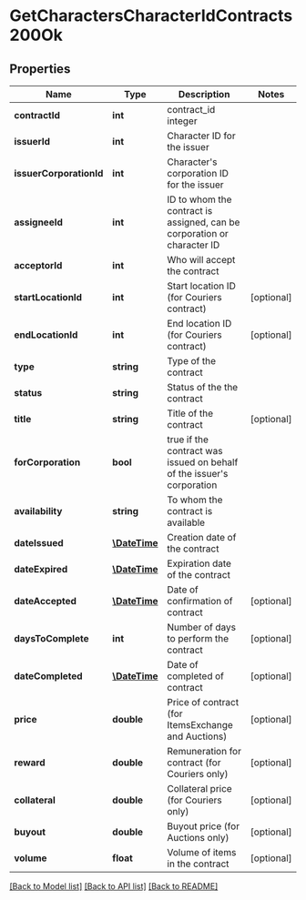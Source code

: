 # GetCharactersCharacterIdContracts200Ok

## Properties
Name | Type | Description | Notes
------------ | ------------- | ------------- | -------------
**contractId** | **int** | contract_id integer | 
**issuerId** | **int** | Character ID for the issuer | 
**issuerCorporationId** | **int** | Character&#39;s corporation ID for the issuer | 
**assigneeId** | **int** | ID to whom the contract is assigned, can be corporation or character ID | 
**acceptorId** | **int** | Who will accept the contract | 
**startLocationId** | **int** | Start location ID (for Couriers contract) | [optional] 
**endLocationId** | **int** | End location ID (for Couriers contract) | [optional] 
**type** | **string** | Type of the contract | 
**status** | **string** | Status of the the contract | 
**title** | **string** | Title of the contract | [optional] 
**forCorporation** | **bool** | true if the contract was issued on behalf of the issuer&#39;s corporation | 
**availability** | **string** | To whom the contract is available | 
**dateIssued** | [**\DateTime**](\DateTime.md) | Сreation date of the contract | 
**dateExpired** | [**\DateTime**](\DateTime.md) | Expiration date of the contract | 
**dateAccepted** | [**\DateTime**](\DateTime.md) | Date of confirmation of contract | [optional] 
**daysToComplete** | **int** | Number of days to perform the contract | [optional] 
**dateCompleted** | [**\DateTime**](\DateTime.md) | Date of completed of contract | [optional] 
**price** | **double** | Price of contract (for ItemsExchange and Auctions) | [optional] 
**reward** | **double** | Remuneration for contract (for Couriers only) | [optional] 
**collateral** | **double** | Collateral price (for Couriers only) | [optional] 
**buyout** | **double** | Buyout price (for Auctions only) | [optional] 
**volume** | **float** | Volume of items in the contract | [optional] 

[[Back to Model list]](../README.md#documentation-for-models) [[Back to API list]](../README.md#documentation-for-api-endpoints) [[Back to README]](../README.md)


